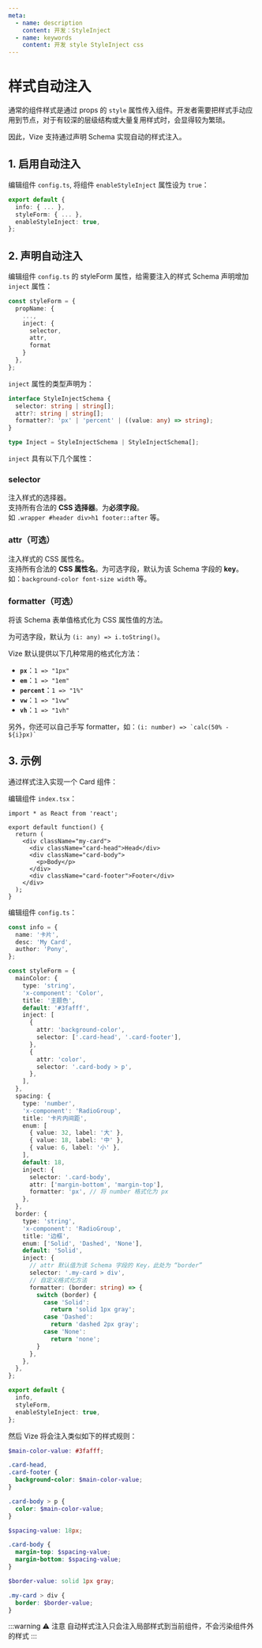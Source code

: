 ```yaml
---
meta:
  - name: description
    content: 开发：StyleInject
  - name: keywords
    content: 开发 style StyleInject css
---
```


# 样式自动注入

通常的组件样式是通过 props 的 `style` 属性传入组件。开发者需要把样式手动应用到节点，对于有较深的层级结构或大量复用样式时，会显得较为繁琐。

因此，Vize 支持通过声明 Schema 实现自动的样式注入。

## 1. 启用自动注入

编辑组件 `config.ts`, 将组件 `enableStyleInject` 属性设为 `true`：

```ts {4}
export default {
  info: { ... },
  styleForm: { ... },
  enableStyleInject: true,
};
```

## 2. 声明自动注入

编辑组件 `config.ts` 的 styleForm 属性，给需要注入的样式 Schema 声明增加 `inject` 属性：

```ts {4,5,6,7}
const styleForm = {
  propName: {
    ...,
    inject: {
      selector,
      attr,
      format
    }
  },
};
```

`inject` 属性的类型声明为：

```typescript
interface StyleInjectSchema {
  selector: string | string[];
  attr?: string | string[];
  formatter?: 'px' | 'percent' | ((value: any) => string);
}

type Inject = StyleInjectSchema | StyleInjectSchema[];
```

`inject` 具有以下几个属性：

### selector

注入样式的选择器。  
支持所有合法的 **CSS 选择器**。为**必须字段**。  
如 `.wrapper #header div>h1 footer::after` 等。

### attr（可选）

注入样式的 CSS 属性名。  
支持所有合法的 **CSS 属性名**。为可选字段，默认为该 Schema 字段的 **key**。  
如：`background-color font-size width` 等。

### formatter（可选）

将该 Schema 表单值格式化为 CSS 属性值的方法。

为可选字段，默认为 `(i: any) => i.toString()`。

Vize 默认提供以下几种常用的格式化方法：

- **`px`**：`1 => "1px"`
- **`em`**：`1 => "1em"`
- **`percent`**：`1 => "1%"`
- **`vw`**：`1 => "1vw"`
- **`vh`**：`1 => "1vh"`

另外，你还可以自己手写 formatter，如：`` (i: number) => `calc(50% - ${i}px)` ``

## 3. 示例

通过样式注入实现一个 Card 组件：

编辑组件 `index.tsx`：

```tsx
import * as React from 'react';

export default function() {
  return (
    <div className="my-card">
      <div className="card-head">Head</div>
      <div className="card-body">
        <p>Body</p>
      </div>
      <div className="card-footer">Footer</div>
    </div>
  );
}
```

编辑组件 `config.ts`：

```ts {12-21,32-36,43-57}
const info = {
  name: '卡片',
  desc: 'My Card',
  author: 'Pony',
};

const styleForm = {
  mainColor: {
    type: 'string',
    'x-component': 'Color',
    title: '主题色',
    default: '#3fafff',
    inject: [
      {
        attr: 'background-color',
        selector: ['.card-head', '.card-footer'],
      },
      {
        attr: 'color',
        selector: '.card-body > p',
      },
    ],
  },
  spacing: {
    type: 'number',
    'x-component': 'RadioGroup',
    title: '卡片内间距',
    enum: [
      { value: 32, label: '大' },
      { value: 18, label: '中' },
      { value: 6, label: '小' },
    ],
    default: 18,
    inject: {
      selector: '.card-body',
      attr: ['margin-bottom', 'margin-top'],
      formatter: 'px', // 将 number 格式化为 px
    },
  },
  border: {
    type: 'string',
    'x-component': 'RadioGroup',
    title: '边框',
    enum: ['Solid', 'Dashed', 'None'],
    default: 'Solid',
    inject: {
      // attr 默认值为该 Schema 字段的 Key，此处为 “border”
      selector: '.my-card > div',
      // 自定义格式化方法
      formatter: (border: string) => {
        switch (border) {
          case 'Solid':
            return 'solid 1px gray';
          case 'Dashed':
            return 'dashed 2px gray';
          case 'None':
            return 'none';
        }
      },
    },
  },
};

export default {
  info,
  styleForm,
  enableStyleInject: true,
};
```

然后 Vize 将会注入类似如下的样式规则：

```scss
$main-color-value: #3fafff;

.card-head,
.card-footer {
  background-color: $main-color-value;
}

.card-body > p {
  color: $main-color-value;
}

$spacing-value: 18px;

.card-body {
  margin-top: $spacing-value;
  margin-bottom: $spacing-value;
}

$border-value: solid 1px gray;

.my-card > div {
  border: $border-value;
}
```

:::warning ⚠️ 注意
自动样式注入只会注入局部样式到当前组件，不会污染组件外的样式
:::
